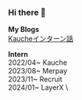 ### Hi there 👋
**My Blogs** \
[Kaucheインターン話](https://note.com/kauche/n/n83faf8185297)

**Intern** \
2022/04~ Kauche \
2023/08~ Merpay \
2023/11~ Recruit \
2024/01~ LayerX \
